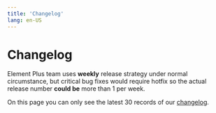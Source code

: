 ```yaml
---
title: 'Changelog'
lang: en-US
---
```


<style scoped lang="scss">
@at-root .hero-content {
  padding: 32px;
}
</style>

# Changelog

Element Plus team uses **weekly** release strategy under normal circumstance, but critical bug fixes would require hotfix so the actual release number **could be** more than 1 per week.

On this page you can only see the latest 30 records of our [changelog](https://github.com/hsmos-ui/hsmos-ui/blob/dev/CHANGELOG.en-US.md).

<VpChangelog />
